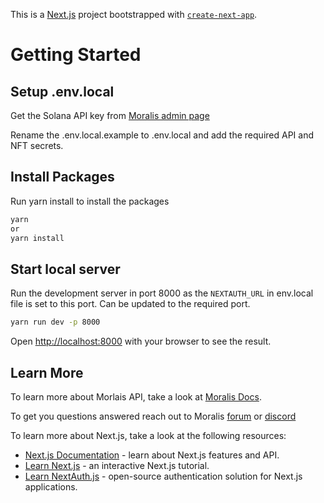 This is a [Next.js](https://nextjs.org/) project bootstrapped with [`create-next-app`](https://github.com/vercel/next.js/tree/canary/packages/create-next-app).

# Getting Started

## Setup .env.local

Get the Solana API key from [Moralis admin page](https://admin.moralis.io/web3apis)

Rename the .env.local.example to .env.local and add the required API and NFT secrets.

## Install Packages

Run yarn install to install the packages

```bash
yarn
or
yarn install
```

## Start local server

Run the development server in port 8000 as the `NEXTAUTH_URL` in env.local file is set to this port. Can be updated to the required port.

```bash
yarn run dev -p 8000
```

Open [http://localhost:8000](http://localhost:8000) with your browser to see the result.

## Learn More

To learn more about Morlais API, take a look at [Moralis Docs](https://docs.moralis.io/moralis-dapp/solana-api).

To get you questions answered reach out to Moralis [forum](https://forum.moralis.io/) or [discord](https://moralis.io/joindiscord/)

To learn more about Next.js, take a look at the following resources:

- [Next.js Documentation](https://nextjs.org/docs) - learn about Next.js features and API.
- [Learn Next.js](https://nextjs.org/learn) - an interactive Next.js tutorial.
- [Learn NextAuth.js](https://next-auth.js.org/getting-started/introduction) - open-source authentication solution for Next.js applications.
